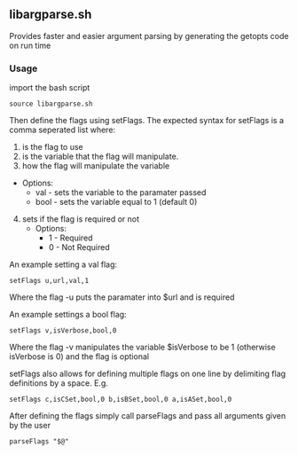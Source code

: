 ## libargparse.sh
Provides faster and easier argument parsing by generating the getopts code on run time    

### Usage
import the bash script   
```shell
source libargparse.sh
```

Then define the flags using setFlags. The expected syntax for setFlags is a comma seperated list where:    
1. is the flag to use     
2. is the variable that the flag will manipulate.     
3. how the flag will manipulate the variable    
  * Options:     
      * val - sets the variable to the paramater passed    
      * bool - sets the variable equal to 1 (default 0)  

4. sets if the flag is required or not   
   * Options:   
      * 1 - Required    
      * 0 - Not Required    

An example setting a val flag:    
```shell
setFlags u,url,val,1
```

Where the flag -u puts the paramater into $url and is required     

An example settings a bool flag:    
```shell
setFlags v,isVerbose,bool,0
```

Where the flag -v manipulates the variable $isVerbose to be 1 (otherwise isVerbose is 0) and the flag is optional     

setFlags also allows for defining multiple flags on one line by delimiting flag definitions by a space. E.g.    
```shell
setFlags c,isCSet,bool,0 b,isBSet,bool,0 a,isASet,bool,0
```   

After defining the flags simply call parseFlags and pass all arguments given by the user     
```shell
parseFlags "$@"
```





